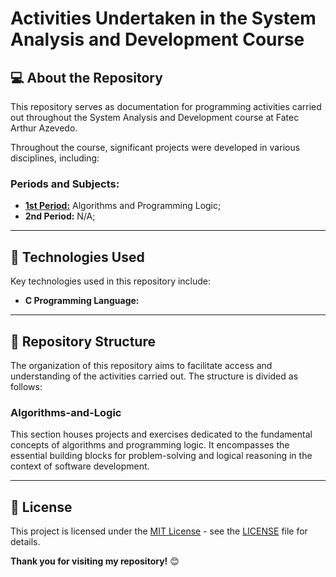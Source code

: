 # Activities Undertaken in the System Analysis and Development Course

## 💻 About the Repository
This repository serves as documentation for programming activities carried out throughout the System Analysis and Development course at Fatec Arthur Azevedo.

Throughout the course, significant projects were developed in various disciplines, including:

### Periods and Subjects:
- **[1st Period:](https://github.com/FernaandoJr/System-Analisys-and-Development/tree/main/1%C2%B0%20Semestre/Algoritmos%20e%20L%C3%B3gica%20de%20Programa%C3%A7%C3%A3o)** Algorithms and Programming Logic;
- **2nd Period:** N/A;

<hr/>

## 🚀 Technologies Used
Key technologies used in this repository include:
- **C Programming Language:**
<hr/>

## 📂 Repository Structure
The organization of this repository aims to facilitate access and understanding of the activities carried out. The structure is divided as follows:

### Algorithms-and-Logic
This section houses projects and exercises dedicated to the fundamental concepts of algorithms and programming logic. It encompasses the essential building blocks for problem-solving and logical reasoning in the context of software development.

<hr/>

## 📄 License
This project is licensed under the [MIT License](LICENSE) - see the [LICENSE](LICENSE) file for details.

**Thank you for visiting my repository!** 😊
